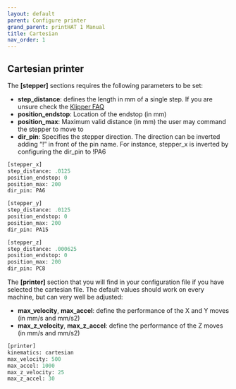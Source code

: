 ```yaml
---
layout: default
parent: Configure printer
grand_parent: printHAT 1 Manual
title: Cartesian
nav_order: 1
---
```


## Cartesian printer
The **[stepper]** sections requires the following parameters to be set:

- **step_distance**: defines the length in mm of a single step. If you are unsure check the [Klipper FAQ](https://github.com/KevinOConnor/klipper/blob/master/docs/FAQ.md#how-do-i-calculate-the-step_distance-parameter-in-the-printer-config-file)
- **position_endstop**: Location of the endstop (in mm)
- **position_max**: Maximum valid distance (in mm) the user may command the stepper to move to
- **dir_pin**: Specifies the stepper direction. The direction can be inverted adding “!” in front of the pin name. For instance, stepper_x is inverted by configuring the dir_pin to !PA6

``` py
[stepper_x]
step_distance: .0125
position_endstop: 0
position_max: 200
dir_pin: PA6

[stepper_y]
step_distance: .0125
position_endstop: 0
position_max: 200
dir_pin: PA15

[stepper_z]
step_distance: .000625
position_endstop: 0
position_max: 200
dir_pin: PC8
```

The **[printer]** section that you will find in your configuration file if you have selected the cartesian file. The default values should work on every machine, but can very well be adjusted:
- **max_velocity**, **max_accel**: define the performance of the X and Y moves (in mm/s and mm/s2)
- **max_z_velocity**, **max_z_accel**: define the performance of the Z moves (in mm/s and mm/s2)

``` py
[printer]
kinematics: cartesian
max_velocity: 500
max_accel: 1000
max_z_velocity: 25
max_z_accel: 30
```
